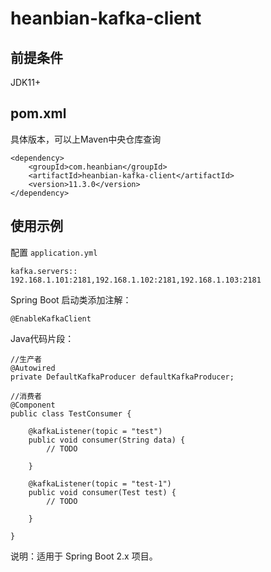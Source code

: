 # heanbian-kafka-client

## 前提条件

JDK11+

## pom.xml

具体版本，可以上Maven中央仓库查询

```
<dependency>
	<groupId>com.heanbian</groupId>
	<artifactId>heanbian-kafka-client</artifactId>
	<version>11.3.0</version>
</dependency>
```

## 使用示例

配置 `application.yml`

```
kafka.servers:: 192.168.1.101:2181,192.168.1.102:2181,192.168.1.103:2181
```

Spring Boot 启动类添加注解：

`@EnableKafkaClient`

Java代码片段：

```
//生产者
@Autowired
private DefaultKafkaProducer defaultKafkaProducer;

```

```
//消费者
@Component
public class TestConsumer {

	@kafkaListener(topic = "test")
	public void consumer(String data) {
		// TODO

	}
	
	@kafkaListener(topic = "test-1")
	public void consumer(Test test) {
		// TODO

	}

}
```

说明：适用于 Spring Boot 2.x 项目。